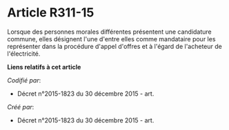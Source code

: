 # Article R311-15

Lorsque des personnes morales différentes présentent une candidature commune, elles désignent l'une d'entre elles comme
mandataire pour les représenter dans la procédure d'appel d'offres et à l'égard de l'acheteur de l'électricité.

**Liens relatifs à cet article**

_Codifié par_:

  - Décret n°2015-1823 du 30 décembre 2015 - art.

_Créé par_:

  - Décret n°2015-1823 du 30 décembre 2015 - art.

